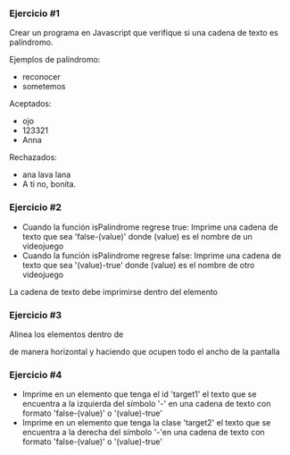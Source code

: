 
### Ejercicio #1 ###

Crear un programa en Javascript que verifique si una cadena de texto es palíndromo.

Ejemplos de palíndromo:
* reconocer
* sometemos

Aceptados:
* ojo
* 123321
* Anna

Rechazados:
* ana lava lana
* A ti no, bonita.


### Ejercicio #2 ###
* Cuando la función isPalindrome regrese true: Imprime una cadena de texto que sea 'false-(value)' donde (value) es el nombre de un videojuego
* Cuando la función isPalindrome regrese false: Imprime una cadena de texto que sea '(value)-true' donde (value) es el nombre de otro videojuego

La cadena de texto debe imprimirse dentro del elemento <span id="target1">

### Ejercicio #3 ###
Alinea los elementos dentro de <div class="main-container"> de manera horizontal y haciendo que ocupen todo el ancho de la pantalla


### Ejercicio #4 ###
* Imprime en un elemento que tenga el id 'target1' el texto que se encuentra a la izquierda del símbolo '-' en una cadena de texto con formato 'false-(value)' o '(value)-true'
* Imprime en un elemento que tenga la clase 'target2' el texto que se encuentra a la derecha del símbolo '-'en una cadena de texto con formato 'false-(value)' o '(value)-true'